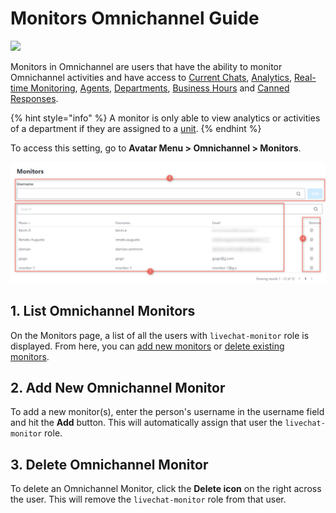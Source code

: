 # Monitors Omnichannel Guide

![](<../../.gitbook/assets/2021-06-10\_22-31-38 (3) (3) (3) (3) (3) (3) (3) (3) (3) (2) (3) (1) (1) (1) (12) (10) (11) (20).jpg>)

Monitors in Omnichannel are users that have the ability to monitor Omnichannel activities and have access to [Current Chats](current-chats.md), [Analytics](analytics.md), [Real-time Monitoring](real-time-monitoring.md), [Agents](agents.md), [Departments](departments.md), [Business Hours](business-hours-managers-guide.md) and [Canned Responses](canned-responses/).

{% hint style="info" %}
A monitor is only able to view analytics or activities of a department if they are assigned to a [unit](units-managers-guide.md).
{% endhint %}

To access this setting, go to **Avatar Menu  > Omnichannel > Monitors**.

![Omnichannel Monitors Page](<../../.gitbook/assets/Omnichannel Monitors Page>)

## 1. List Omnichannel Monitors

On the Monitors page, a list of all the users with `livechat-monitor` role is displayed. From here, you can [add new monitors](monitors-managers-guide.md#2.-add-new-omnichannel-monitor) or [delete existing monitors](monitors-managers-guide.md#3.-delete-omnichannel-monitor).

## 2. Add New Omnichannel Monitor

To add a new monitor(s), enter the person's username in the username field and hit the **Add** button. This will automatically assign that user the `livechat-monitor` role.

## 3. Delete Omnichannel Monitor

To delete an Omnichannel Monitor, click the **Delete icon** on the right across the user. This will remove the `livechat-monitor` role from that user.
